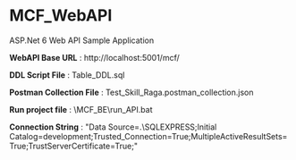 # MCF_WebAPI
ASP.Net 6 Web API Sample Application

**WebAPI Base URL** : http://localhost:5001/mcf/

**DDL Script File** : Table_DDL.sql

**Postman Collection File** : Test_Skill_Raga.postman_collection.json

**Run project file** : \MCF_BE\run_API.bat

**Connection String** : "Data Source=.\\SQLEXPRESS;Initial Catalog=development;Trusted_Connection=True;MultipleActiveResultSets=True;TrustServerCertificate=True;"
